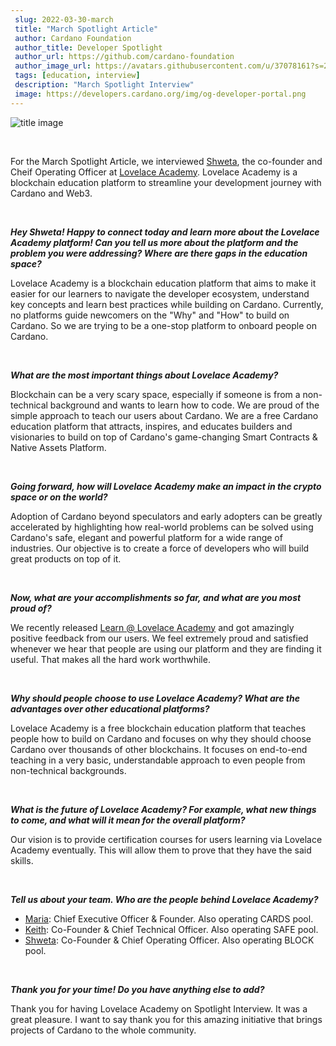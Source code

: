 ```yaml
---
 slug: 2022-03-30-march
 title: "March Spotlight Article"
 author: Cardano Foundation
 author_title: Developer Spotlight
 author_url: https://github.com/cardano-foundation
 author_image_url: https://avatars.githubusercontent.com/u/37078161?s=200&v=4
 tags: [education, interview]
 description: "March Spotlight Interview"
 image: https://developers.cardano.org/img/og-developer-portal.png
---
```


 ![title image](/img/devblog/lovelace.png)

 <br />

 For the March Spotlight Article, we interviewed [Shweta](https://twitter.com/shwetachauhan), the co-founder and Cheif Operating Officer at [Lovelace Academy](https://learn.lovelace.academy/#).  Lovelace Academy is a blockchain education platform to streamline your development journey with Cardano and Web3.

 <br />

 **_Hey Shweta! Happy to connect today and learn more about the Lovelace Academy platform! Can you tell us more about the platform and the problem you were addressing? Where are there gaps in the education space?_**

 Lovelace Academy is a blockchain education platform that aims to make it easier for our learners to navigate the developer ecosystem, understand key concepts and learn best practices while building on Cardano. Currently, no platforms guide newcomers on the "Why" and "How" to build on Cardano. So we are trying to be a one-stop platform to onboard people on Cardano.


 <br />

 **_What are the most important things about Lovelace Academy?_**

 Blockchain can be a very scary space, especially if someone is from a non-technical background and wants to learn how to code. We are proud of the simple approach to teach our users about Cardano. We are a free Cardano education platform that attracts, inspires, and educates builders and visionaries to build on top of Cardano's game-changing Smart Contracts & Native Assets Platform.

 <br />

 **_Going forward, how will Lovelace Academy make an impact in the crypto space or on the world?_**

 Adoption of Cardano beyond speculators and early adopters can be greatly accelerated by highlighting how real-world problems can be solved using Cardano's safe, elegant and powerful platform for a wide range of industries. Our objective is to create a force of developers who will build great products on top of it.


 <br />

 **_Now, what are your accomplishments so far, and what are you most proud of?_**

 We recently released [Learn @ Lovelace Academy](https://learn.lovelace.academy/) and got amazingly positive feedback from our users. We feel extremely proud and satisfied whenever we hear that people are using our platform and they are finding it useful. That makes all the hard work worthwhile.   

 <br />

 **_Why should people choose to use Lovelace Academy? What are the advantages over other educational platforms?_**

 Lovelace Academy is a free blockchain education platform that teaches people how to build on Cardano and focuses on why they should choose Cardano over thousands of other blockchains. It focuses on end-to-end teaching in a very basic, understandable approach to even people from non-technical backgrounds.

 <br />

 **_What is the future of Lovelace Academy? For example, what new things to come, and what will it mean for the overall platform?_**

 Our vision is to provide certification courses for users learning via Lovelace Academy eventually. This will allow them to prove that they have the said skills.

 <br />

 **_Tell us about your team. Who are the people behind Lovelace Academy?_**

 - [Maria](https://twitter.com/MariaCarmo369): Chief Executive Officer & Founder. Also operating CARDS pool.
 - [Keith](https://twitter.com/keefie_safe): Co-Founder & Chief Technical Officer. Also operating SAFE pool.
 - [Shweta](https://twitter.com/shwetachauhan): Co-Founder & Chief Operating Officer. Also operating BLOCK pool.

 <br />

**_Thank you for your time! Do you have anything else to add?_**

Thank you for having Lovelace Academy on Spotlight Interview. It was a great pleasure. I want to say thank you for this amazing initiative that brings projects of Cardano to the whole community.

 <br />